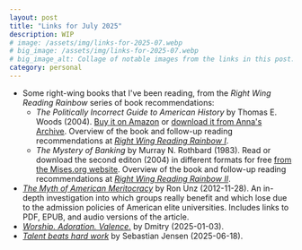 ```yaml
---
layout: post
title: "Links for July 2025"
description: WIP
# image: /assets/img/links-for-2025-07.webp
# big_image: /assets/img/links-for-2025-07.webp
# big_image_alt: Collage of notable images from the links in this post.
category: personal
---
```


- Some right-wing books that I've been reading, from the _Right Wing Reading Rainbow_ series of book recommendations:
    - _The Politically Incorrect Guide to American History_ by Thomas E. Woods (2004). [Buy it on Amazon](https://www.amazon.com/Politically-Incorrect-Guide-American-History/dp/0895260476) or [download it from Anna's Archive](https://annas-archive.org/md5/f20044d1c37f7434637685239fa945ed). Overview of the book and follow-up reading recommendations at _[Right Wing Reading Rainbow I](https://mgautreau.substack.com/p/right-wing-reading-rainbow-i-the)_.
    - _The Mystery of Banking_ by Murray N. Rothbard (1983). Read or download the second editon (2004) in different formats for free [from the Mises.org website](https://mises.org/library/book/mystery-banking). Overview of the book and follow-up reading recommendations at _[Right Wing Reading Rainbow II](https://mgautreau.substack.com/p/right-wing-reading-rainbow-ii-the)_.
- _[The Myth of American Meritocracy](https://www.unz.com/runz/the-myth-of-american-meritocracy/)_ by Ron Unz (2012-11-28). An in-depth investigation into which groups really benefit and which lose due to the admission policies of American elite universities. Includes links to PDF, EPUB, and audio versions of the article.
- _[Worship. Adoration. Valence.](https://thedosagemakesitso.substack.com/p/worship-adoration-valence)_ by Dmitry (2025-01-03).
- _[Talent beats hard work](https://www.sebjenseb.net/p/talent-beats-hard-work)_ by Sebastian Jensen (2025-06-18).
